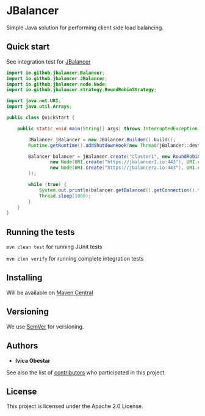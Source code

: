 # JBalancer
Simple Java solution for performing client side load balancing. 

## Quick start

See integration test for [JBalancer](https://github.com/iobestar/jbalancer/blob/master/src/test/java/io/github/jbalancer/JBalancerIT.java)

```java
import io.github.jbalancer.Balancer;
import io.github.jbalancer.JBalancer;
import io.github.jbalancer.node.Node;
import io.github.jbalancer.strategy.RoundRobinStrategy;

import java.net.URI;
import java.util.Arrays;

public class QuickStart {

    public static void main(String[] args) throws InterruptedException {

        JBalancer jBalancer = new JBalancer.Builder().build();
        Runtime.getRuntime().addShutdownHook(new Thread(jBalancer::destroy));

        Balancer balancer = jBalancer.create("cluster1", new RoundRobinStrategy(), balancerId -> Arrays.asList(
                new Node(URI.create("https://jbalancer1.io:443"), URI.create("tcp://github.com:443")),
                new Node(URI.create("https://jbalancer2.io:443"), URI.create("tcp://github.com:443"))
        ));

        while (true) {
            System.out.println(balancer.getBalanced().getConnection().toString());
            Thread.sleep(1000);
        }
    }
}
```

## Running the tests

```mvn clean test``` for running JUnit tests

```mvn clen verify``` for running complete integration tests

## Installing

Will be available on [Maven Central](https://search.maven.org)

## Versioning

We use [SemVer](http://semver.org/) for versioning.

## Authors

* **Ivica Obestar**

See also the list of [contributors](https://github.com/iobestar/jbalancer/contributors) who participated in this project.

## License

This project is licensed under the Apache 2.0 License.
